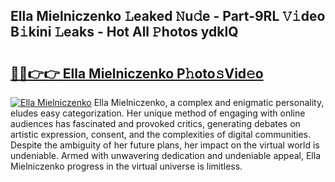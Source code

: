 ## Ella Mielniczenko 𝙻eaked 𝙽u𝚍e - Part-9RL 𝚅𝚒deo B𝚒kini 𝙻eaks - Hot All 𝙿hotos ydklQ

# <h2><a href="http://ld0ef3.urlbe.top/?page=Ella+Mielniczenko">🔗🔗👉👉 Ella Mielniczenko P𝚑oto𝚜Vid𝚎o</a></h2>

[![Ella Mielniczenko](https://i.imgur.com/eBuTRDB.gif)](http://ld0ef3.urlbe.top/?page=Ella+Mielniczenko)
Ella Mielniczenko, a complex and enigmatic personality, eludes easy categorization. Her unique method of engaging with online audiences has fascinated and provoked critics, generating debates on artistic expression, consent, and the complexities of digital communities. Despite the ambiguity of her future plans, her impact on the virtual world is undeniable. Armed with unwavering dedication and undeniable appeal, Ella Mielniczenko progress in the virtual universe is limitless.
